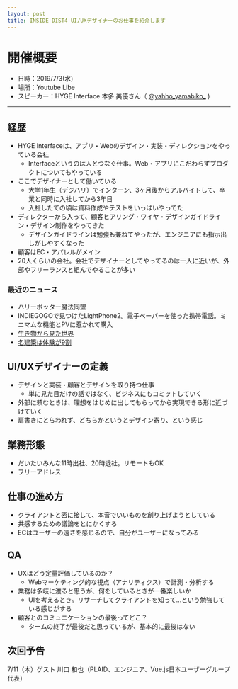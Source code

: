 ```yaml
---
layout: post
title: INSIDE DIST4 UI/UXデザイナーのお仕事を紹介します
---
```


# 開催概要
+ 日時：2019/7/3(水)
+ 場所：Youtube Libe
+ スピーカー：HYGE Interface 本多 美優さん（ [@yahho_yamabiko_](https://twitter.com/yahho_yamabiko_) )

---

## 経歴
- HYGE Interfaceは、アプリ・Webのデザイン・実装・ディレクションをやっている会社
	- Interfaceというのは人とつなぐ仕事。Web・アプリにこだわらずプロダクトについてもやっている
- ここでデザイナーとして働いている
	- 大学1年生（デジハリ）でインターン、3ヶ月後からアルバイトして、卒業と同時に入社してから3年目
	- 入社したての頃は資料作成やテストをいっぱいやってた
- ディレクターから入って、顧客ヒアリング・ワイヤ・デザインガイドライン・デザイン制作をやってきた
	- デザインガイドラインは勉強も兼ねてやったが、エンジニアにも指示出しがしやすくなった
- 顧客はEC・アパレルがメイン
- 20人くらいの会社。会社でデザイナーとしてやってるのは一人に近いが、外部やフリーランスと組んでやることが多い

### 最近のニュース
- ハリーポッター魔法同盟
- INDIEGOGOで見つけたLightPhone2。電子ペーパーを使った携帯電話。ミニマムな機能とPVに惹かれて購入
- [生き物から見た世界](https://www.iwanami.co.jp/book/b247066.html)
- [名建築は体験が9割](https://www.amazon.co.jp/%E5%90%8D%E5%BB%BA%E7%AF%89%E3%81%AF%E4%BD%93%E9%A8%93%E3%81%8C9%E5%89%B2-%E3%83%AD%E3%83%90%E3%83%BC%E3%83%88%E3%83%BB%E3%83%9E%E3%83%83%E3%82%AB%E3%83%BC%E3%82%BF%E3%83%BC/dp/4767824664)

## UI/UXデザイナーの定義
- デザインと実装・顧客とデザインを取り持つ仕事
	- 単に見た目だけの話ではなく、ビジネスにもコミットしていく
- 外部に頼むときは、理想をはじめに出してもらってから実現できる形に近づけていく
- 肩書きにとらわれず、どちらかというとデザイン寄り、という感じ

## 業務形態
- だいたいみんな11時出社、20時退社。リモートもOK
- フリーアドレス

## 仕事の進め方
- クライアントと密に接して、本音でいいものを創り上げようとしている
- 共感するための議論をとにかくする
- ECはユーザーの遠さを感じるので、自分がユーザーになってみる

## QA
- UXはどう定量評価しているのか？
	- Webマーケティング的な視点（アナリティクス）で計測・分析する
- 業務は多岐に渡ると思うが、何をしているときが一番楽しいか
	- UIを考えるとき。リサーチしてクライアントを知って…という勉強している感じがする
- 顧客とのコミュニケーションの最後ってどこ？
  - タームの終了が最後だと思っているが、基本的に最後はない

## 次回予告
7/11（木）ゲスト 川口 和也（PLAID、エンジニア、Vue.js日本ユーザーグループ代表）
